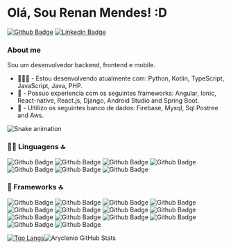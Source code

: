 
# Olá, Sou Renan Mendes! :D


 

[![Github Badge](https://img.shields.io/badge/-Github-000?style=flat-square&logo=Github&logoColor=white&link=https://github.com/renanxd25)](https://github.com/renanxd25)
[![Linkedin Badge](https://img.shields.io/badge/-LinkedIn-blue?style=flat-square&logo=Linkedin&logoColor=white&link=https://www.linkedin.com/in/fagnerpsantos/)](https://www.linkedin.com/in/renan-mendes-b2a216198/)


### About me
Sou um desenvolvedor  backend, frontend e mobile.

-  👨🏼‍🏫 - Estou desenvolvendo atualmente com: Python, Kotlin, TypeScript, JavaScript, Java, PHP.
-  👨 - Possuo experiencia com os seguintes frameworks: Angular, Ionic, React-native, React.js, Django, Android Studio and Spring Boot.
-  👨 - Ultilizo os seguintes banco de dados: Firebase, Mysql, Sql Postree and Aws.

![Snake animation](https://github.com/renanxd25/renanxd25/blob/output/github-contribution-grid-snake.svg)
  
 ### 👩‍💻 Linguagens 🔝
![Github Badge](https://img.shields.io/badge/JavaScript-323330?style=for-the-badge&logo=javascript&logoColor=F7DF1E)
![Github Badge](https://img.shields.io/badge/TypeScript-007ACC?style=for-the-badge&logo=typescript&logoColor=white)
![Github Badge](https://img.shields.io/badge/CSS3-1572B6?style=for-the-badge&logo=css3&logoColor=white)
![Github Badge](https://img.shields.io/badge/HTML5-E34F26?style=for-the-badge&logo=html5&logoColor=white)
![Github Badge](https://img.shields.io/badge/Python-FFD43B?style=for-the-badge&logo=python&logoColor=darkgreen)
![Github Badge](https://img.shields.io/badge/Java-ED8B00?style=for-the-badge&logo=java&logoColor=white)
![Github Badge](https://img.shields.io/badge/PHP-777BB4?style=for-the-badge&logo=php&logoColor=white)
<br>

 ### 🚀 Frameworks 🔝
![Github Badge](https://img.shields.io/badge/Angular-DD0031?style=for-the-badge&logo=angular&logoColor=white)
![Github Badge](https://img.shields.io/badge/Bootstrap-563D7C?style=for-the-badge&logo=bootstrap&logoColor=white)
![Github Badge](https://img.shields.io/badge/Node.js-339933?style=for-the-badge&logo=nodedotjs&logoColor=white)
![Github Badge](https://img.shields.io/badge/npm-CB3837?style=for-the-badge&logo=npm&logoColor=white)
![Github Badge](https://img.shields.io/badge/Yarn-2C8EBB?style=for-the-badge&logo=yarn&logoColor=white)
![Github Badge](https://img.shields.io/badge/React-20232A?style=for-the-badge&logo=react&logoColor=61DAFB)
![Github Badge](https://img.shields.io/badge/Expo-1B1F23?style=for-the-badge&logo=expo&logoColor=white)
![Github Badge](https://img.shields.io/badge/Django-092E20?style=for-the-badge&logo=django&logoColor=green)
![Github Badge](https://img.shields.io/badge/firebase-ffca28?style=for-the-badge&logo=firebase&logoColor=black)
![Github Badge](https://img.shields.io/badge/Xampp-F37623?style=for-the-badge&logo=xampp&logoColor=white)
![Github Badge](https://img.shields.io/badge/Django-092E20?style=for-the-badge&logo=django&logoColor=green)
![Github Badge](https://img.shields.io/badge/Ionic-3880FF?style=for-the-badge&logo=ionic&logoColor=white)
![Github Badge](https://img.shields.io/badge/React_Native-20232A?style=for-the-badge&logo=react&logoColor=61DAFB)
![Github Badge](https://img.shields.io/badge/Cordova-35434F?style=for-the-badge&logo=apache-cordova&logoColor=E8E8E8)
<br>

[![Top Langs](https://github-readme-stats.vercel.app/api/top-langs/?username=renanxd25&layout=compact)](https://github.com/renanxd25/github-readme-stats)![Aryclenio GitHub Stats](https://github-readme-stats.vercel.app/api?username=renanxd25&show_icons=true)





